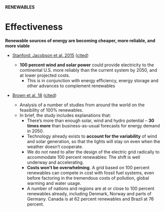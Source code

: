 **RENEWABLES**
# **Effectiveness**
**Renewable sources of energy are becoming cheaper, more reliable, and more viable**

- [Stanford: Jacobson et al. 2015](http://web.stanford.edu/group/efmh/jacobson/Articles/I/CombiningRenew/CONUSGridIntegration.pdf) ([cited](https://www.ewg.org/energy/22422/100-percent-renewable-energy-us-possible-yes-0))
  - **100 percent wind and solar power** could provide electricity to the continental U.S. more reliably than the current system by 2050, and at lower projected costs.
    - This is in conjunction with energy efficiency, energy storage and other advances to complement renewables

- [Brown et al. 18](https://www.sciencedirect.com/science/article/pii/S1364032118303307) ([cited](https://www.ewg.org/energy/22422/100-percent-renewable-energy-us-possible-yes-0))
  - Analysis of a number of studies from around the world on the feasibility of 100% renewables.
  - In brief, the study includes explanations that:
    - There’s more than enough solar, wind and hydro potential – **30 times more** than business-as-usual forecasts for energy demand in 2050.
    - Technology already exists to **account for the variability** of wind and solar generation, so that the lights will stay on even when the weather doesn’t cooperate.
    - We do not need to alter the design of the electric grid radically to accommodate 100 percent renewables: The shift is well underway and accelerating.
    - **Costs won’t be overwhelming**. A grid based on 100 percent renewables can compete in cost with fossil fuel systems, even before factoring in the tremendous costs of pollution, global warming and water usage.
    - A number of nations and regions are at or close to 100 percent renewables already, including Denmark, Norway and parts of Germany. Canada is at 62 percent renewables and Brazil at 76 percent.